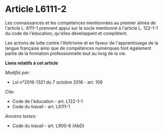# Article L6111-2

Les connaissances et les compétences mentionnées au premier alinéa de l'article L. 6111-1 prennent appui sur le socle
mentionné à l'article L. 122-1-1 du code de l'éducation, qu'elles développent et complètent. 

Les actions de lutte contre l'illettrisme et en faveur de l'apprentissage de la langue française ainsi que de compétences
numériques font également partie de la formation professionnelle tout au long de la vie.

**Liens relatifs à cet article**

_Modifié par_:

  - Loi n°2016-1321 du 7 octobre 2016 - art. 109

_Cite_:

  - Code de l'éducation - art. L122-1-1
  - Code du travail - art. L6111-1

_Anciens textes_:

  - Code du travail - art. L900-6 (AbD)
